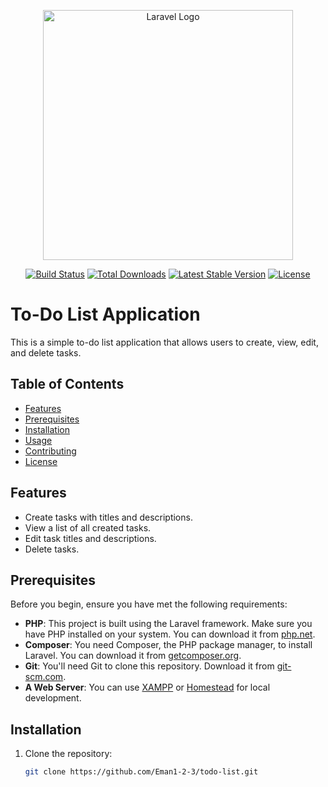 <p align="center"><a href="https://laravel.com" target="_blank"><img src="https://raw.githubusercontent.com/laravel/art/master/logo-lockup/5%20SVG/2%20CMYK/1%20Full%20Color/laravel-logolockup-cmyk-red.svg" width="400" alt="Laravel Logo"></a></p>

<p align="center">
<a href="https://github.com/laravel/framework/actions"><img src="https://github.com/laravel/framework/workflows/tests/badge.svg" alt="Build Status"></a>
<a href="https://packagist.org/packages/laravel/framework"><img src="https://img.shields.io/packagist/dt/laravel/framework" alt="Total Downloads"></a>
<a href="https://packagist.org/packages/laravel/framework"><img src="https://img.shields.io/packagist/v/laravel/framework" alt="Latest Stable Version"></a>
<a href="https://packagist.org/packages/laravel/framework"><img src="https://img.shields.io/packagist/l/laravel/framework" alt="License"></a>
</p>

# To-Do List Application

This is a simple to-do list application that allows users to create, view, edit, and delete tasks.

## Table of Contents
- [Features](#features)
- [Prerequisites](#prerequisites)
- [Installation](#installation)
- [Usage](#usage)
- [Contributing](#contributing)
- [License](#license)

## Features
- Create tasks with titles and descriptions.
- View a list of all created tasks.
- Edit task titles and descriptions.
- Delete tasks.

## Prerequisites
Before you begin, ensure you have met the following requirements:
- **PHP**: This project is built using the Laravel framework. Make sure you have PHP installed on your system. You can download it from [php.net](https://www.php.net/).
- **Composer**: You need Composer, the PHP package manager, to install Laravel. You can download it from [getcomposer.org](https://getcomposer.org/).
- **Git**: You'll need Git to clone this repository. Download it from [git-scm.com](https://git-scm.com/).
- **A Web Server**: You can use [XAMPP](https://www.apachefriends.org/index.html) or [Homestead](https://laravel.com/docs/8.x/homestead) for local development.

## Installation
1. Clone the repository:
   ```sh
   git clone https://github.com/Eman1-2-3/todo-list.git


